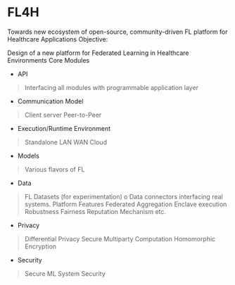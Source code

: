 # FL4H
Towards new ecosystem of open-source, community-driven FL platform for Healthcare Applications
Objective:

Design of a new platform for Federated Learning in Healthcare Environments
Core Modules
-	API 
>	Interfacing all modules with programmable application layer
-	Communication Model
>	Client server
>	Peer-to-Peer
-	Execution/Runtime Environment
>	Standalone
>	LAN
>	WAN
>	Cloud
-	Models
>	Various flavors of FL
-	Data
>	FL Datasets (for experimentation)
o	Data connectors interfacing real systems.
>	Platform Features
>	Federated Aggregation
>	Enclave execution
>	Robustness
>	Fairness
>	Reputation Mechanism etc.
-	Privacy
>	Differential Privacy
>	Secure Multiparty Computation
>	Homomorphic Encryption
-	Security
>	Secure ML
>	System Security